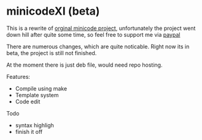 # minicodeXI (beta)

This is a rewrite of [orginal minicode project](https://github.com/lufinkey/miniCode), unfortunately the project went down hill after quite some time, so feel free to support me via [paypal](paypal.me/kunderscore)

There are numerous changes, which are quite noticable. Right now its in beta, the project is still not finished.

At the moment there is just deb file, would need repo hosting.

Features:
*  Compile using make 
*  Template system
*  Code edit 

Todo
*  syntax highligh
*  finish it off  
